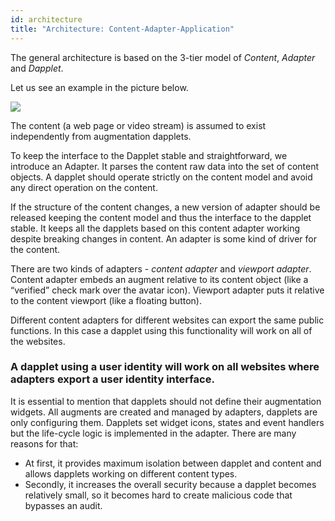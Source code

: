 ```yaml
---
id: architecture
title: "Architecture: Content-Adapter-Application"
---
```


The general architecture is based on the 3-tier model of *Content*, *Adapter* and *Dapplet*.

Let us see an example in the picture below.

![](https://i.imgur.com/HLhIYs8.png)

The сontent (a web page or video stream) is assumed to exist independently from augmentation dapplets. 

To keep the interface to the Dapplet stable and straightforward, we introduce an Adapter. It parses the content raw data into the set of content objects. A dapplet should operate strictly on the content model and avoid any direct operation on the content.

If the structure of the content changes, a new version of adapter should be released keeping the content model and thus the interface to the dapplet stable. It keeps all the dapplets based on this content adapter working despite breaking changes in content. An adapter is some kind of driver for the content.

There are two kinds of adapters - *content adapter* and *viewport adapter*. Content adapter embeds an augment relative to its content object (like a “verified” check mark over the avatar icon). Viewport adapter puts it relative to the content viewport (like a floating button).

Different content adapters for different websites can export the same public functions. In this case a dapplet using this functionality will work on all of the websites. 

### A dapplet using a user identity will work on all websites where adapters export a user identity interface.

It is essential to mention that dapplets should not define their augmentation widgets. All augments are created and managed by adapters, dapplets are only configuring them. Dapplets set widget icons, states and event handlers but the life-cycle logic is implemented in the adapter. There are many reasons for that: 

* At first, it provides maximum isolation between dapplet and content and allows dapplets working on different content types. 
* Secondly, it increases the overall security because a dapplet becomes relatively small, so it becomes hard to create malicious code that bypasses an audit. 


